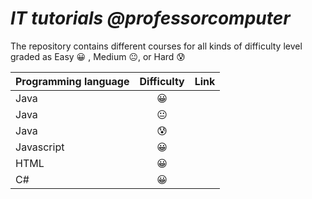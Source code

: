 
# ***IT tutorials @professorcomputer***


The repository contains different courses for all kinds of difficulty level graded as Easy 😀 , Medium 😐, or Hard 😰


| Programming language | Difficulty             | Link  |
| :------------------- | :--------------------: | :---: |
| Java                 | 😀                     | |
| Java                 | 😐                     | |
| Java                 | 😰                     | |
| Javascript           | 😀                     | |
| HTML                 | 😀                     | |
| C#                   | 😀                     | |


